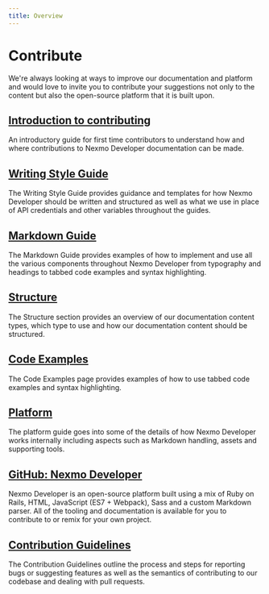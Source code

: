 ```yaml
---
title: Overview
---
```


# Contribute

We're always looking at ways to improve our documentation and platform and would love to invite you to contribute your suggestions not only to the content but also the open-source platform that it is built upon.

## [Introduction to contributing](/contribute/guides/introduction)

An introductory guide for first time contributors to understand how and where contributions to Nexmo Developer documentation can be made.

## [Writing Style Guide](/contribute/guides/writing-style-guide)

The Writing Style Guide provides guidance and templates for how Nexmo Developer should be written and structured as well as what we use in place of API credentials and other variables throughout the guides.

## [Markdown Guide](/contribute/guides/markdown-guide)

The Markdown Guide provides examples of how to implement and use all the various components throughout Nexmo Developer from typography and headings to tabbed code examples and syntax highlighting.

## [Structure](/contribute/structure/overview)

The Structure section provides an overview of our documentation content types, which type to use and how our documentation content should be structured.

## [Code Examples](/contribute/guides/code-examples)

The Code Examples page provides examples of how to use tabbed code examples and syntax highlighting.

## [Platform](/contribute/guides/platform)

The platform guide goes into some of the details of how Nexmo Developer works internally including aspects such as Markdown handling, assets and supporting tools.

## [GitHub: Nexmo Developer](https://github.com/nexmo/nexmo-developer)

Nexmo Developer is an open-source platform built using a mix of Ruby on Rails, HTML, JavaScript (ES7 + Webpack), Sass and a custom Markdown parser. All of the tooling and documentation is available for you to contribute to or remix for your own project.

## [Contribution Guidelines](https://github.com/nexmo/nexmo-developer)

The Contribution Guidelines outline the process and steps for reporting bugs or suggesting features as well as the semantics of contributing to our codebase and dealing with pull requests.
